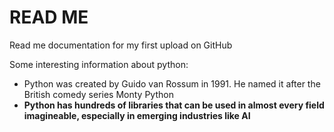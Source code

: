 <h1>READ ME</h1>

<p>Read me documentation for my first upload on GitHub</p>

Some interesting information about python:
- </b>Python was created by Guido van Rossum in 1991. He named it after the British comedy series Monty Python<b>
- </i> Python has hundreds of libraries that can be used in almost every field imagineable, especially in emerging industries like AI <i>


